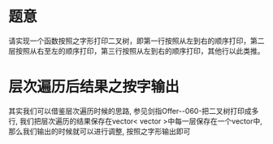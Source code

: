 # 题意

请实现一个函数按照之字形打印二叉树，即第一行按照从左到右的顺序打印，第二层按照从右至左的顺序打印，第三行按照从左到右的顺序打印，其他行以此类推。

# 层次遍历后结果之按字输出

其实我们可以借鉴层次遍历时候的思路, 参见剑指Offer--060-把二叉树打印成多行, 我们把层次遍历的结果保存在vector< vector >中每一层保存在一个vector中, 那么我们输出的时候就可以进行调整, 按照之字形输出即可

